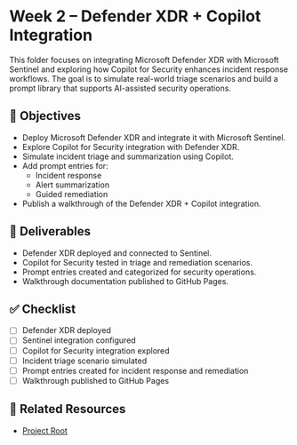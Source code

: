 # Week 2 – Defender XDR + Copilot Integration

This folder focuses on integrating Microsoft Defender XDR with Microsoft Sentinel and exploring how Copilot for Security enhances incident response workflows. The goal is to simulate real-world triage scenarios and build a prompt library that supports AI-assisted security operations.

## 🎯 Objectives

- Deploy Microsoft Defender XDR and integrate it with Microsoft Sentinel.
- Explore Copilot for Security integration with Defender XDR.
- Simulate incident triage and summarization using Copilot.
- Add prompt entries for:
  - Incident response
  - Alert summarization
  - Guided remediation
- Publish a walkthrough of the Defender XDR + Copilot integration.

## 📁 Deliverables

- Defender XDR deployed and connected to Sentinel.
- Copilot for Security tested in triage and remediation scenarios.
- Prompt entries created and categorized for security operations.
- Walkthrough documentation published to GitHub Pages.

## ✅ Checklist

- [ ] Defender XDR deployed  
- [ ] Sentinel integration configured  
- [ ] Copilot for Security integration explored  
- [ ] Incident triage scenario simulated  
- [ ] Prompt entries created for incident response and remediation  
- [ ] Walkthrough published to GitHub Pages  

## 🔗 Related Resources

- [Project Root](/Microsoft/Azure%20Ai%20Security%20Skills%20Challenge/README.md)